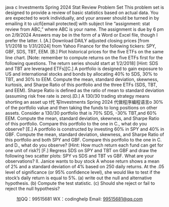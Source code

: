 java c
Investments 
Spring   2024 
Stat Review Problem Set This   problem set is designed to provide a review of basic statistics based on actual data.   You are expected   to work individually, and your answer should be turned in by emailing it to uicﬁ[email   protected] with   subject   line “assignment: stat   review from   ABC,” where   ABC   is your   name. The assignment   is   due   by   6 pm   on   2/9/2024   Answers   may   be   in   the   form   of   a Word or   Excel   ﬁle, though I prefer   the latter.
I.                            [A.]   Download   DAILY   adjusted   closing   prices   [from   1/1/2018   to   1/31/2024]   from   Yahoo   Finance for   the   following   tickers:      SPY,   GBF,   SDS,   TBT,   EEM.
[B.]   Plot   historical   prices   for   the   ﬁve   ETFs   on   the   same   line   chart.
[Note:      remember   to   compute   returns   on   the   ﬁve   ETFs   ﬁrst   for   the   following   questions. The   return   series   should   start   at   1/2/2018]
[Hint:      SDS   and   TBT   are   leveraged   ETFs][C.] A portfolio is designed to gain exposure to US and international stocks and bonds by allocating   40% to SDS, 30% to TBT, and 30% to EEM. Compute the mean, standard deviation, skewness,   kurtosis,   and   Sharpe   Ratio of this portfolio   and the three   ETFs   (SDS,   TBT,   and   EEM).   Sharpe   Ratio   is   deﬁned   as   the   ratio   of mean   to   standard   deviation   (assuming   risk   free   rate   is   zero).[D.]   A   130/30   trading   strategy   means   shorting   an   asset   up   t代 写Investments Spring 2024
代做程序编程语言o   30%   of the   portfolio   value   and   then   taking the funds to long positions on other assets. Consider a 130/30 portfolio that is 70% SDS,   -30% TBT,and   60% EEM.   Compute the mean,   standard   deviation,   skewness,   and   Sharpe   Ratio   of this   portfolio.    Compare   this   portfolio   to   the   one   in   C.,   what   do   you   observe?
[E.]   A   portfolio   is   constructed   by   investing   60%   in   SPY   and   40%   in   GBF.   Compute   the   mean,   standard   deviation,   skewness,   and   Sharpe   Ratio   of   this   portfolio   and   both   SPY   and   GBF.   Compare this   portfolio   to   the   one   in   C.   and   D.,   what   do   you   observe?    [Hint:    How   much   return   each   fund   can   get   for   one   unit   of risk?] 
[F.]   Regress   SDS   on   SPY   and   TBT   on   GBF   and   draw   the   following   two   scatter   plots:    SPY   vs   SDS   and   TBT   vs   GBF.   What   are   your   observations?
II.    Janice   wants   to   buy   stock   A   whose   return   shows   a   mean   of 2%   and   a   standard   deviation   of 4%   based   on   250   daily   returns.   At   the   .05   level   of signiﬁcance   (or   95%   conﬁdence   level),   she   would   like   to   test   if the stock’s daily return is   equal   to   5%.    (a)   write   out   the   null   and   alternative   hypothesis.    (b)   Compute   the   test   statistic.    (c)   Should   she   reject   or   fail   to   reject   the   null   hypothesis?







         
加QQ：99515681  WX：codinghelp  Email: 99515681@qq.com
